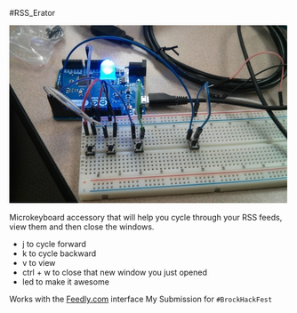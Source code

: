 
#RSS_Erator

![Prototype](prototype.jpg)

Microkeyboard accessory that will help you cycle through your RSS feeds, view them and then close the windows.

- j to cycle forward
- k to cycle backward
- v to view
- ctrl + w to close that new window you just opened
- led to make it awesome

Works with the [Feedly.com](Feedly.com) interface
My Submission for ```#BrockHackFest```


